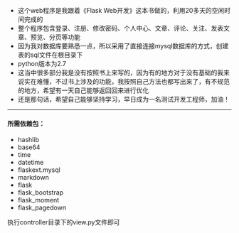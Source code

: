 - 这个web程序是我跟着《Flask Web开发》这本书做的，利用20多天的空闲时间完成的
- 整个程序包含登录、注册、修改密码、个人中心、文章、评论、关注、发表文章、预览、分页等功能
- 因为我对数据库要熟悉一点，所以采用了直接连接mysql数据库的方式，创建表的sql文件在根目录下
- python版本为2.7
- 这当中很多部分我是没有按照书上来写的，因为有的地方对于没有基础的我来说实在难懂，不过书上涉及的功能，我按照自己方法也都写出来了，有不规范的地方，希望有一天自己能够返回回来进行优化
- 还是那句话，希望自己能够坚持学习，早日成为一名测试开发工程师，加油！  

----
#### 所需依赖包：  
- hashlib
- base64
- time
- datetime
- flaskext.mysql
- markdown
- flask
- flask_bootstrap
- flask_moment
- flask_pagedown

执行controller目录下的view.py文件即可